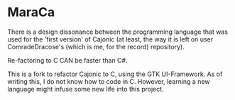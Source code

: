 # MaraCa

There is a design dissonance between the programming language that was used for the 'first version' of Cajonic 
  (at least, the way it is left on user ComradeDracose's (which is me, for the record) repository).

Re-factoring to C CAN be faster than C#.

This is a fork to refactor Cajonic to C, using the GTK UI-Framework.
As of writing this, I do not know how to code in C. However, learning a new language might infuse some new life into this project.

